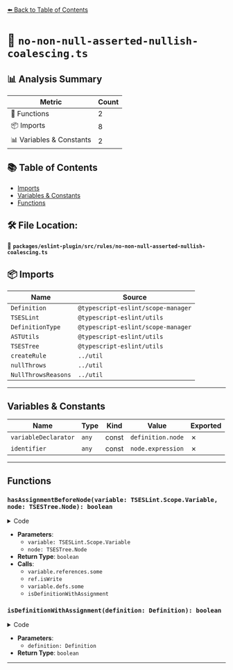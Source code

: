 [⬅️ Back to Table of Contents](../../../../index.md)

# 📄 `no-non-null-asserted-nullish-coalescing.ts`

## 📊 Analysis Summary

| Metric | Count |
|--------|-------|
| 🔧 Functions | 2 |
| 📦 Imports | 8 |
| 📊 Variables & Constants | 2 |

## 📚 Table of Contents

- [Imports](#imports)
- [Variables & Constants](#variables-constants)
- [Functions](#functions)

## 🛠️ File Location:
📂 **`packages/eslint-plugin/src/rules/no-non-null-asserted-nullish-coalescing.ts`**

## 📦 Imports

| Name | Source |
|------|--------|
| `Definition` | `@typescript-eslint/scope-manager` |
| `TSESLint` | `@typescript-eslint/utils` |
| `DefinitionType` | `@typescript-eslint/scope-manager` |
| `ASTUtils` | `@typescript-eslint/utils` |
| `TSESTree` | `@typescript-eslint/utils` |
| `createRule` | `../util` |
| `nullThrows` | `../util` |
| `NullThrowsReasons` | `../util` |


---

## Variables & Constants

| Name | Type | Kind | Value | Exported |
|------|------|------|-------|----------|
| `variableDeclarator` | `any` | const | `definition.node` | ✗ |
| `identifier` | `any` | const | `node.expression` | ✗ |


---

## Functions

### `hasAssignmentBeforeNode(variable: TSESLint.Scope.Variable, node: TSESTree.Node): boolean`

<details><summary>Code</summary>

```ts
function hasAssignmentBeforeNode(
  variable: TSESLint.Scope.Variable,
  node: TSESTree.Node,
): boolean {
  return (
    variable.references.some(
      ref => ref.isWrite() && ref.identifier.range[1] < node.range[1],
    ) ||
    variable.defs.some(
      def =>
        isDefinitionWithAssignment(def) && def.node.range[1] < node.range[1],
    )
  );
}
```
</details>

- **Parameters**:
  - `variable: TSESLint.Scope.Variable`
  - `node: TSESTree.Node`
- **Return Type**: `boolean`
- **Calls**:
  - `variable.references.some`
  - `ref.isWrite`
  - `variable.defs.some`
  - `isDefinitionWithAssignment`
### `isDefinitionWithAssignment(definition: Definition): boolean`

<details><summary>Code</summary>

```ts
function isDefinitionWithAssignment(definition: Definition): boolean {
  if (definition.type !== DefinitionType.Variable) {
    return false;
  }

  const variableDeclarator = definition.node;
  return variableDeclarator.definite || variableDeclarator.init != null;
}
```
</details>

- **Parameters**:
  - `definition: Definition`
- **Return Type**: `boolean`

---